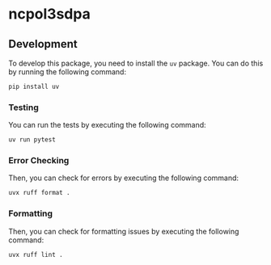 # ncpol3sdpa

## Development

To develop this package, you need to install the `uv` package. You can do this by running the following command:

```bash
pip install uv
```

### Testing

You can run the tests by executing the following command:

```bash
uv run pytest
```

### Error Checking

Then, you can check for errors by executing the following command:

```bash
uvx ruff format .
```

### Formatting

Then, you can check for formatting issues by executing the following command:


```bash
uvx ruff lint .
```